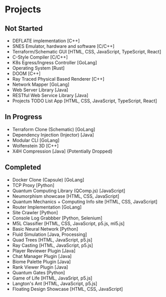 # Projects

## Not Started

* DEFLATE implementation [C++]
* SNES Emulator, hardware and software [C/C++]
* Terraform/Schematic GUI [HTML, CSS, JavaScript, TypeScript, React]
* C-Style Compiler [C/C++]
* K8s Egress/Ingress Controller [GoLang]
* Operating System [Rust]
* DOOM [C++]
* Ray Traced Physical Based Renderer [C++]
* Network Mapper [GoLang]
* Web Server Library [Java]
* RESTful Web Service Library [Java]
* Projects TODO List App [HTML, CSS, JavaScript, TypeScript, React]

## In Progress

* Terraform Clone (Schematic) [GoLang]
* Dependency Injection (Injector) [Java]
* Modular CLI [GoLang]
* Wolfenstein 3D [C++]
* X4H Compression [Java] {Potentially Dropped}

## Completed

* Docker Clone (Capsule) [GoLang]
* TCP Proxy [Python]
* Quantum Computing Library (QComp.js) [JavaScript]
* Neumorphism showcase [HTML, CSS, JavaScript]
* Quantum Mechanics + Computing Info site [HTML, CSS, JavaScript]
* Router Implementation [GoLang]
* Site Crawler [Python]
* Console Log Grabbber [Python, Selenium]
* M5L Classifier [HTML, CSS, JavaScript, p5.js, ml5.js]
* Basic Neural Network [Python]
* Fluid Simulation [Java, Processing]
* Quad Trees [HTML, JavaScript, p5.js]
* Ray Casting [HTML, JavaScript, p5.js]
* Player Reviewer Plugin [Java]
* Chat Manager Plugin [Java]
* Biome Palette Plugin [Java]
* Rank Viewer Plugin [Java]
* Quantum Gates [Python]
* Game of Life [HTML, JavaSript, p5.js]
* Langton's Ant [HTML, JavaScript, p5.js]
* Floating Design Showcase [HTML, CSS, JavaScript]
